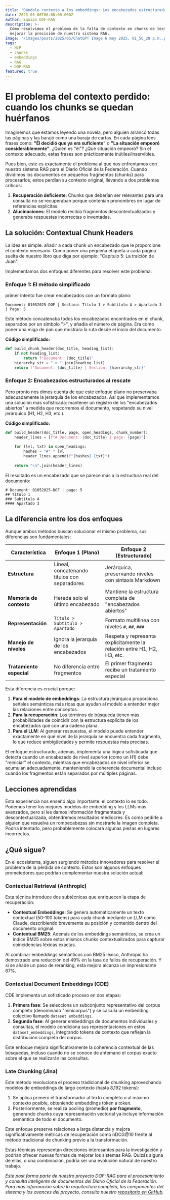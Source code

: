 ```yaml
---
title: 'Dándole contexto a los embeddings: Los encabezados estructurados'
date: 2025-05-06T06:00:00.000Z
author: Equipo DOF-RAG
description: >-
  Cómo resolvimos el problema de la falta de contexto en chunks de texto para
  mejorar la precisión de nuestro sistema RAG.
image: '/images/posts/2025/05/ChatGPT Image 6 may 2025, 01_56_28 p.m..png'
tags:
  - NLP
  - chunks
  - embeddings
  - RAG
  - DOF-RAG
featured: true
---
```


# El problema del contexto perdido: cuando los chunks se quedan huérfanos

Imaginemos que estamos leyendo una novela, pero alguien arrancó todas las páginas y las barajó como una baraja de cartas. En cada página lees frases como: **"Él decidió que ya era suficiente"** o **"La situación empeoró considerablemente"**. ¿Quién es "él"? ¿Qué situación empeoró? Sin el contexto adecuado, estas frases son prácticamente inútiles/inservibles.

Pues bien, este es exactamente el problema al que nos enfrentamos con nuestro sistema RAG para el Diario Oficial de la Federación. Cuando dividimos los documentos en pequeños fragmentos (chunks) para procesarlos, estos perdían su contexto original, llevando a dos problemas críticos:

1. **Recuperación deficiente**: Chunks que deberían ser relevantes para una consulta no se recuperaban porque contenían pronombres en lugar de referencias explícitas.
2. **Alucinaciones**: El modelo recibía fragmentos descontextualizados y generaba respuestas incorrectas o inventadas.

## La solución: Contextual Chunk Headers

La idea es simple: añadir a cada chunk un encabezado que le proporcione el contexto necesario. Como poner una pequeña etiqueta a cada página suelta de nuestro libro que diga por ejemplo: "Capítulo 5: La traición de Juan".

Implementamos dos enfoques diferentes para resolver este problema:

### Enfoque 1: El método simplificado

primer intento fue crear encabezados con un formato plano:

```
Document: 01052025-DOF | Section: Título 1 > Subtítulo A > Apartado 3 | Page: 5
```

Este método concatenaba todos los encabezados encontrados en el chunk, separados por un símbolo ">", y añadía el número de página. Era como poner una miga de pan que mostrara la ruta desde el inicio del documento.

**Código simplificado:**

```python
def build_chunk_header(doc_title, heading_list):
    if not heading_list:
        return f"Document: {doc_title}"
    hierarchy_str = " > ".join(heading_list)
    return f"Document: {doc_title} | Section: {hierarchy_str}"
```

### Enfoque 2: Encabezados estructurados al rescate

Pero pronto nos dimos cuenta de que este enfoque plano no preservaba adecuadamente la jerarquía de los encabezados. Así que implementamos una solución más sofisticada: mantener un registro de los "encabezados abiertos" a medida que recorremos el documento, respetando su nivel jerárquico (H1, H2, H3, etc.).

**Código simplificado:**

```python
def build_header(doc_title, page, open_headings, chunk_number):
    header_lines = [f"# Document: {doc_title} | page: {page}"]
    
    for (lvl, txt) in open_headings:
        hashes = "#" * lvl
        header_lines.append(f"{hashes} {txt}")
        
    return "\n".join(header_lines)
```

El resultado es un encabezado que se parece más a la estructura real del documento:

```
# Document: 01052025-DOF | page: 5
## Título 1
### Subtítulo A
#### Apartado 3
```

## La diferencia entre los dos enfoques

Aunque ambos métodos buscan solucionar el mismo problema, sus diferencias son fundamentales:

| Característica           | Enfoque 1 (Plano)                            | Enfoque 2 (Estructurado)                                               |
| ------------------------ | -------------------------------------------- | ---------------------------------------------------------------------- |
| **Estructura**           | Lineal, concatenando títulos con separadores | Jerárquica, preservando niveles con sintaxis Markdown                  |
| **Memoria de contexto**  | Hereda solo el último encabezado             | Mantiene la estructura completa de "encabezados abiertos"              |
| **Representación**       | `Título > Subtítulo > Apartado`              | Formato multilinea con niveles `#`, `##`, `###`                        |
| **Manejo de niveles**    | Ignora la jerarquía de los encabezados       | Respeta y representa explícitamente la relación entre H1, H2, H3, etc. |
| **Tratamiento especial** | No diferencia entre fragmentos               | El primer fragmento recibe un tratamiento especial                     |

Esta diferencia es crucial porque:

1. **Para el modelo de embeddings**: La estructura jerárquica proporciona señales semánticas más ricas que ayudan al modelo a entender mejor las relaciones entre conceptos.
2. **Para la recuperación**: Los términos de búsqueda tienen más probabilidades de coincidir con la estructura explícita de los encabezados que con una cadena plana.
3. **Para el LLM**: Al generar respuestas, el modelo puede entender exactamente en qué nivel de la jerarquía se encuentra cada fragmento, lo que reduce ambigüedades y permite respuestas más precisas.

El enfoque estructurado, además, implementa una lógica sofisticada que detecta cuando un encabezado de nivel superior (como un H1) debe "reiniciar" el contexto, mientras que encabezados de nivel inferior se acumulan adecuadamente, manteniendo la coherencia documental incluso cuando los fragmentos están separados por múltiples páginas.

## Lecciones aprendidas

Esta experiencia nos enseñó algo importante: el contexto lo es todo. Podemos tener los mejores modelos de embedding y los LLMs más avanzados, pero si les damos información fragmentada y descontextualizada, obtendremos resultados mediocres.
Es como pedirle a alguien que resuelva un rompecabezas sin mostrarle la imagen completa. Podría intentarlo, pero probablemente colocará algunas piezas en lugares incorrectos.

## ¿Qué sigue?

En el ecosistema, siguen surgiendo métodos innovadores para resolver el problema de la pérdida de contexto. Estos son algunos enfoques prometedores que podrían complementar nuestra solución actual:

### Contextual Retrieval (Anthropic)

Esta técnica introduce dos subtécnicas que enriquecen la etapa de recuperación:

* **Contextual Embeddings**: Se genera automáticamente un texto contextual (50-100 tokens) para cada chunk mediante un LLM como Claude, describiendo brevemente su posición y contenido dentro del documento original.
* **Contextual BM25**: Además de los embeddings semánticos, se crea un índice BM25 sobre estos mismos chunks contextualizados para capturar coincidencias léxicas exactas.

Al combinar embeddings semánticos con BM25 léxico, Anthropic ha demostrado una reducción del 49% en la tasa de fallos de recuperación. Y si se añade un paso de reranking, esta mejora alcanza un impresionante 67%.

### Contextual Document Embeddings (CDE)

CDE implementa un sofisticado proceso en dos etapas:

1. **Primera fase**: Se selecciona un subconjunto representativo del corpus completo (denominado "minicorpus") y se calcula un embedding colectivo llamado `dataset embeddings`.
2. **Segunda fase**: Al generar embeddings de documentos individuales y consultas, el modelo condiciona sus representaciones en estos `dataset_embeddings`, integrando tokens de contexto que reflejan la distribución completa del corpus.

Este enfoque mejora significativamente la coherencia contextual de las búsquedas, incluso cuando no se conoce de antemano el corpus exacto sobre el que se realizarán las consultas.

### Late Chunking (Jina)

Este método revoluciona el proceso tradicional de chunking aprovechando modelos de embeddings de largo contexto (hasta 8,192 tokens):

1. Se aplica primero el transformador al texto completo o al máximo contexto posible, obteniendo embeddings token a token.
2. Posteriormente, se realiza pooling (promedio) **por fragmento**, generando chunks cuya representación vectorial ya incluye información semántica de todo el documento.

Este enfoque preserva relaciones a larga distancia y mejora significativamente métricas de recuperación como nDCG\@10 frente al método tradicional de chunking previo a la transformación.

Estas técnicas representan direcciones interesantes para la investigación y podrían ofrecer nuevas formas de mejorar los sistemas RAG. Quizás alguna de ellas, o una combinación, podría ser una evolución natural de nuestro trabajo.

*Este post forma parte de nuestro proyecto DOF-RAG para el procesamiento y consulta inteligente de documentos del Diario Oficial de la Federación. Para más información sobre la arquitectura completa, los componentes del sistema y los avances del proyecto, consulta nuestro [repositorio en GitHub](https://github.com/CodeandoGuadalajara/dof-rag).*

